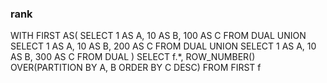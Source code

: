 
### rank  
WITH FIRST AS(
SELECT 1 AS A, 10 AS B, 100 AS C FROM DUAL
UNION
SELECT 1 AS A, 10 AS B, 200 AS C FROM DUAL
UNION
SELECT 1 AS A, 10 AS B, 300 AS C FROM DUAL
)
SELECT 
f.*,
ROW_NUMBER() OVER(PARTITION BY A, B ORDER BY C DESC)
FROM FIRST f